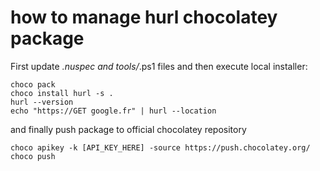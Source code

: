 # how to manage hurl chocolatey package

First update *.nuspec and tools/*.ps1 files and then execute local installer:

```
choco pack
choco install hurl -s .
hurl --version
echo "https://GET google.fr" | hurl --location
```

and finally push package to official chocolatey repository

```
choco apikey -k [API_KEY_HERE] -source https://push.chocolatey.org/
choco push
```
